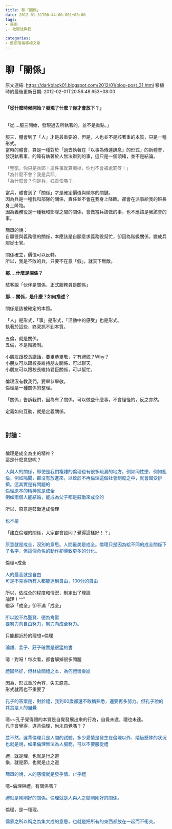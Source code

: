```yaml
---
title: 聊「關係」
date: 2012-01-31T00:44:00.001+08:00
tags: 
- 藝術
,- 社服社與我

categories:
- 舊部落格移植文章
---
```


# 聊「關係」

原文連結: https://darkblack01.blogspot.com/2012/01/blog-post_31.html
移植時的最後更新日期: 2012-02-01T20:56:48.653+08:00

<br /><b>「從什麼時候開始？發現了什麼？你才會放下？」</b><br /><br /><br />「從....服三開始，發現過去所執著的，並不是重點。」<br /><br /><a name='more'></a>服三，體會到了「人」才是最重要的，但是，人也並不是該著重的本質，只是一種形式。<br />當時的體會，算是一種對於「過去執著在『以事為傳達訊息』的形式」的新體會，發現執著事，的確有執著於人無法辦到的事，這只是一個頭緒，並不是結論。<br /><br /><span style="color: #666666;">「聖凱，你只是兵耶！這件事就算爆掉，你也不會被處罰呀！」</span><br /><span style="color: #666666;">「為什麼不會？我是兵耶」</span><br /><span style="color: #666666;">「為什麼會？你是兵，扛責任嗎？」</span><br /><br />當兵，體會到了「關係」才是確定價值與順序的關鍵。<br />因為兵是一種我和部隊的關係，責任並不會在我身上降臨。卻會在派事給我的班長身上降臨。<br />因為義務役是一種我和部隊之間的關係，會做當兵該做的事，也不應該是我該會的事。<br /><br />簡單的說：<br />自願役與義務役的關係，本應該是自願意求義務役幫忙，卻因為階級關係，變成兵服從士官。<br /><br />關係確立，價值可以反轉。<br />所以，我是不敗的兵，只要不在意「假」，就天下無敵。<br /><br /><b>那....什麼是關係？</b><br /><br />駭客說「伙伴是關係，正式服務員是關係」<br /><br /><b>那....關係，是什麼？如何描述？</b><br /><br />關係是該被確定的本質。<br /><br />「人」是形式，「事」是形式，「活動中的感受」也是形式。<br />執著於這些，終究抓不到本質。<br /><br />五倫，就是關係。<br />五倫，不是階級制。<br /><br />小朋友跟校長講話，要畢恭畢敬，才有禮貌？Why？<br />小朋友可以跟校長維持朋友關係，可以聊天。<br />小朋友可以跟校長維持君臣關係，可以幫忙。<br /><br />倫理沒有教我們，要畢恭畢敬。<br />倫理是一種關係的整理。<br /><br />「關係」告訴我們，因為有了關係，可以做些什麼事，不會怪怪的，反之亦然。<br /><br />定義如何互動，就是定義關係。<br /><br /><br /><br /><b><span style="font-size: large;">討論：</span></b><br /><b><br /></b><br />倫理是成全為主的精神？<br />這是什麼意思呢？<br /><br /><span style="color: #0b5394;">人與人的關係，即使是我們複雜的倫理也有很多疏漏的地方。例如同性戀、例如亂倫，例如隔閡，都沒有放進來，以致於不再倫理這個社會制度之中，就會備受排擠。這其實是有問題的</span><br /><span style="color: #0b5394;">倫理原本的精神就是成全</span><br /><span style="color: #0b5394;">例如兩個人能結婚，能成為父子都是鼓勵來成全的</span><br /><br />所以，原意是鼓勵達成倫理<br /><br /><span style="color: #0b5394;">也不是</span><br /><br />「建立倫理的關係，大家都會認同？覺得這樣好！？」<br /><br /><span style="color: #0b5394;">原意就是成全，沒別的意思。人間最美是成全。倫理只是因為給不同的成全關係下了名字，但這個命名的動作卻導致更多的分化。</span><br /><br />倫理=成全<br /><br /><span style="color: #0b5394;">人的最高就是自由</span><br /><span style="color: #0b5394;">可是不見得所有人都能達到自由，100分的自由</span><br /><br />所以，依成全的程度和情況，制定出了理論<br />論理！^^"<br />繼承「成全」卻不滿「成全」<br /><br /><span style="color: #0b5394;">所以說不為聖賢、便為禽獸</span><br /><span style="color: #0b5394;">要努力向自由努力，努力向成全努力。</span><br /><br />只能趨近於的理想=倫理<br /><br /><span style="color: #0b5394;">論語、孟子、莊子確實是很猛的書</span><br /><br />嗯！對呀！每次看，都會解掉很多問題<br /><br /><span style="color: #0b5394;">禮固然好，但林放問禮之本，為何禮壞樂崩</span><br /><br />因為，形式重於內容，失去原意。<br />形式就再也不重要了<br /><br /><span style="color: #0b5394;">孔子的答案是，對於禮，我到60歲都還不敢稱熟悉，還要再多努力。但孔子說的其實是人的自覺</span><br /><br />嗯~~孔子覺得禮的本質是自覺發展出來的行為，自覺未達，禮也未達。<br />孔子會覺得，違背倫理，尚未自覺嗎？？<br /><br /><span style="color: #0b5394;">並不然，違背倫理只是人間的試驗，多少愛情是發生在倫理以外、階級懸殊的狀況</span><br /><span style="color: #0b5394;">也就是說，如果倫理無法為人服務，可以不要服從禮</span><br /><br />禮，就是理，也就是行之道<br />樂，就是節，也就是止之道<br /><br /><span style="color: #0b5394;">簡單的說，人的感情就是發乎情、止乎禮</span><br /><br />嗯~倫理與禮，有關係嗎？<br /><br /><span style="color: #0b5394;">禮就是剛剛好的關係。倫理就是人與人之間剛剛好的關係。</span><br /><br />倫理，是一種理。<br /><br /><span style="color: #0b5394;">儒家之所以稱之為集大成的意思，也就是把所有的東西都放在一起而不衝突。</span>
